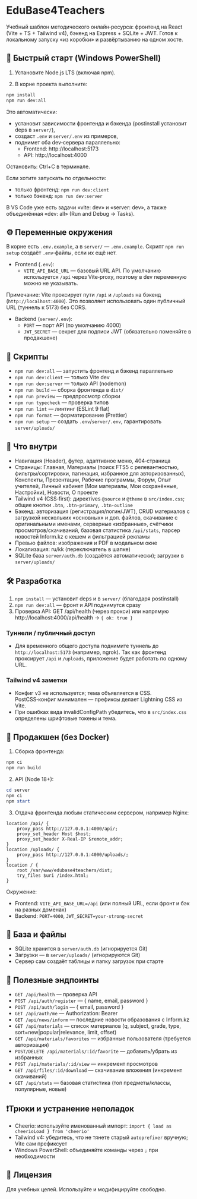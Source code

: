 # EduBase4Teachers

Учебный шаблон методического онлайн‑ресурса: фронтенд на React (Vite + TS + Tailwind v4), бэкенд на Express + SQLite + JWT. Готов к локальному запуску «из коробки» и развёртыванию на одном хосте.

## 🚀 Быстрый старт (Windows PowerShell)

1) Установите Node.js LTS (включая npm).

2) В корне проекта выполните:

```powershell
npm install
npm run dev:all
```

Это автоматически:
- установит зависимости фронтенда и бэкенда (postinstall установит deps в `server/`),
- создаст `.env` и `server/.env` из примеров,
- поднимет оба dev‑сервера параллельно:
	- Frontend: http://localhost:5173
	- API: http://localhost:4000

Остановить: Ctrl+C в терминале.

Если хотите запускать по отдельности:
- только фронтенд: `npm run dev:client`
- только бэкенд: `npm run dev:server`

В VS Code уже есть задачи «vite: dev» и «server: dev», а также объединённая «dev: all» (Run and Debug → Tasks).

## ⚙️ Переменные окружения

В корне есть `.env.example`, а в `server/` — `.env.example`. Скрипт `npm run setup` создаёт `.env`‑файлы, если их ещё нет.

- Frontend (`.env`):
	- `VITE_API_BASE_URL` — базовый URL API. По умолчанию используется `/api` через Vite‑proxy, поэтому в dev переменную можно не указывать.

Примечание: Vite проксирует пути `/api` и `/uploads` на бэкенд (`http://localhost:4000`). Это позволяет использовать один публичный URL (туннель к 5173) без CORS.

- Backend (`server/.env`):
	- `PORT` — порт API (по умолчанию 4000)
	- `JWT_SECRET` — секрет для подписи JWT (обязательно поменяйте в продакшене)

## 🧩 Скрипты

- `npm run dev:all` — запустить фронтенд и бэкенд параллельно
- `npm run dev:client` — только Vite dev
- `npm run dev:server` — только API (nodemon)
- `npm run build` — сборка фронтенда в `dist/`
- `npm run preview` — предпросмотр сборки
- `npm run typecheck` — проверка типов
- `npm run lint` — линтинг (ESLint 9 flat)
- `npm run format` — форматирование (Prettier)
- `npm run setup` — создать `.env`/`server/.env`, гарантировать `server/uploads/`

## 📁 Что внутри

- Навигация (Header), футер, адаптивное меню, 404‑страница
- Страницы: Главная, Материалы (поиск FTS5 с релевантностью, фильтры/сортировки, пагинация, избранное для авторизованных), Конспекты, Презентации, Рабочие программы, Форум, Опыт учителей, Личный кабинет (Мои материалы, Мои сохранённые, Настройки), Новости, О проекте
- Tailwind v4 (CSS‑first): директives `@source` и `@theme` в `src/index.css`; общие кнопки `.btn`, `.btn-primary`, `.btn-outline`
- Бэкенд: авторизация (регистрация/логин/JWT), CRUD материалов с загрузкой нескольких «основных» и доп. файлов, скачивание с оригинальными именами, серверные «избранные», счётчики просмотров/скачиваний, базовая статистика `/api/stats`, парсер новостей Inform.kz с кешем и фильтрацией рекламы
- Превью файлов: изображения и PDF в модальном окне
- Локализация: ru/kk (переключатель в шапке)
- SQLite база `server/auth.db` (создаётся автоматически); загрузки в `server/uploads/`

## 🛠️ Разработка

1. `npm install` — установит deps и в `server/` (благодаря postinstall)
2. `npm run dev:all` — фронт и API поднимутся сразу
3. Проверка API: GET /api/health (через прокси) или напрямую http://localhost:4000/api/health → `{ ok: true }`

### Туннели / публичный доступ
- Для временного общего доступа поднимите туннель до `http://localhost:5173` (например, ngrok). Так как фронтенд проксирует `/api` и `/uploads`, приложение будет работать по одному URL.

### Tailwind v4 заметки
- Конфиг v3 не используется; тема объявляется в CSS. PostCSS‑конфиг минимален — префиксы делает Lightning CSS из Vite.
- При ошибках вида invalidConfigPath убедитесь, что в `src/index.css` определены шрифтовые токены и тема.

## 🚢 Продакшен (без Docker)

1) Сборка фронтенда:

```powershell
npm ci
npm run build
```

2) API (Node 18+):

```powershell
cd server
npm ci
npm start
```

3) Отдача фронтенда любым статическим сервером, например Nginx:

```
location /api/ {
	proxy_pass http://127.0.0.1:4000/api/;
	proxy_set_header Host $host;
	proxy_set_header X-Real-IP $remote_addr;
}
location /uploads/ {
	proxy_pass http://127.0.0.1:4000/uploads/;
}
location / {
	root /var/www/edubase4teachers/dist;
	try_files $uri /index.html;
}
```

Окружение:
- Frontend: `VITE_API_BASE_URL=/api` (или полный URL, если фронт и бэк на разных доменах)
- Backend: `PORT=4000`, `JWT_SECRET=your-strong-secret`

## 💾 База и файлы

- SQLite хранится в `server/auth.db` (игнорируется Git)
- Загрузки — в `server/uploads/` (игнорируются Git)
- Сервер сам создаёт таблицы и папку загрузок при старте

## 🧪 Полезные эндпоинты

- `GET /api/health` — проверка API
- `POST /api/auth/register` — { name, email, password }
- `POST /api/auth/login` — { email, password }
- `GET /api/auth/me` — Authorization: Bearer <token>
- `GET /api/news/inform` — последние новости образования с Inform.kz
 - `GET /api/materials` — список материалов (q, subject, grade, type, sort=new|popular|relevance, limit, offset)
 - `GET /api/materials/favorites` — избранные пользователя (требуется авторизация)
 - `POST/DELETE /api/materials/:id/favorite` — добавить/убрать из избранных
 - `POST /api/materials/:id/view` — инкремент просмотров
 - `GET /api/files/:id/download` — скачивание вложения (инкремент скачиваний)
 - `GET /api/stats` — базовая статистика (топ предметы/классы, популярные, новые)

## ❗Трюки и устранение неполадок

- Cheerio: используйте именованный импорт: `import { load as cheerioLoad } from 'cheerio'`
- Tailwind v4: убедитесь, что не тянете старый `autoprefixer` вручную; Vite сам префиксует
- Windows PowerShell: объединяйте команды через `;` при необходимости

## 🔖 Лицензия

Для учебных целей. Используйте и модифицируйте свободно.
